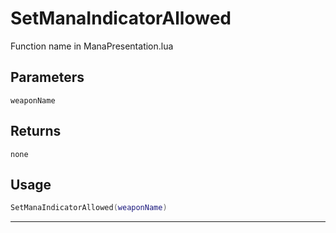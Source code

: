# SetManaIndicatorAllowed
Function name in ManaPresentation.lua
## Parameters
`weaponName`
## Returns
`none`
## Usage
```lua
SetManaIndicatorAllowed(weaponName)
```
---

